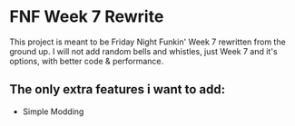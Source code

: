 # FNF Week 7 Rewrite

This project is meant to be Friday Night Funkin' Week 7 rewritten from the ground up.
I will not add random bells and whistles, just Week 7 and it's options, with better code & performance.

## The only extra features i want to add:
- Simple Modding